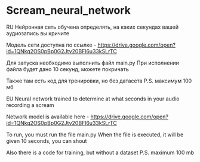 # Scream_neural_network
RU
Нейронная сеть обучена определять, на каких секундах вашей аудиозапись вы кричите

Модель сети доступна по ссылке - https://drive.google.com/open?id=1QNkq2OS0pBp0G2Jtv20BFl6u33kSLrTC

Для запуска необходимо выполнить файл main.py
При исполнении файла будет дано 10 секунд, можете покричать

Также там есть код для тренировки, но без датасета
P.S. максимум 100 мб

EU
Neural network trained to determine at what seconds in your audio recording a scream

Network model is available here - https://drive.google.com/open?id=1QNkq2OS0pBp0G2Jtv20BFl6u33kSLrTC

To run, you must run the file main.py
When the file is executed, it will be given 10 seconds, you can shout

Also there is a code for training, but without a dataset
P.S. maximum 100 mb
